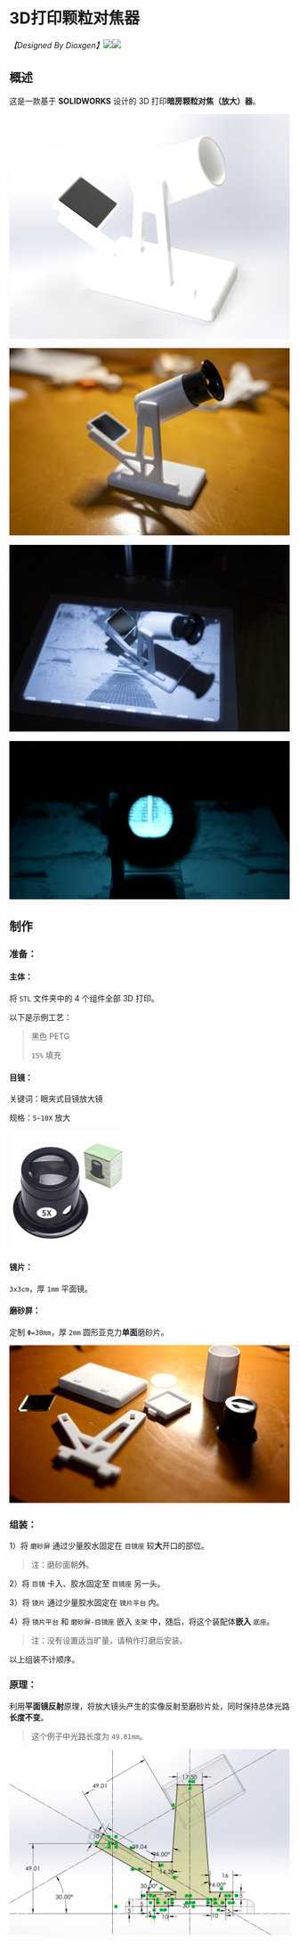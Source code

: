 # 3D打印颗粒对焦器

###### 【Designed By Dioxgen】![](https://img.shields.io/badge/Version-1.0-red)![](https://img.shields.io/badge/Licence-GNU-blue)

## 概述

这是一款基于 **SOLIDWORKS** 设计的 3D 打印**暗房颗粒对焦（放大）器**。

![效果图_W](Images\README\效果图_W.png)

![DSC_2794](Images\README\DSC_2794.jpg)

![DSC_2795](Images\README\DSC_2795.jpg)

![DSC_2796.MOV_20251020_224942.991](Images\README\DSC_2796.MOV_20251020_224942.991.jpg)

## 制作

### 准备：

#### 主体：

将 `STL` 文件夹中的 4 个组件全部 3D 打印。

以下是示例工艺：

> 黑色 PETG
>
> `15%` 填充

#### 目镜：

关键词：眼夹式目镜放大镜

规格：`5~10X` 放大

<img src="Images\README\MagnifyingGlass.png" alt="MagnifyingGlass" style="zoom:25%;" />

#### 镜片：

`3x3cm`，厚 `1mm` 平面镜。

#### 磨砂屏：

定制 `Φ=30mm`，厚 `2mm` 圆形亚克力**单面**磨砂片。

![DSC_2791.MOV_20251020_224832.562](Images\README\DSC_2791.MOV_20251020_224832.562.jpg)

### 组装：

1）将 `磨砂屏` 通过少量胶水固定在 `目镜座` 较**大**开口的部位。

> 注：磨砂面朝**外**。

2）将 `目镜` 卡入、胶水固定至 `目镜座` 另一头。

3）将 `镜片` 通过少量胶水固定在 `镜片平台` 内。

4）将 `镜片平台` 和 `磨砂屏-目镜座` 嵌入 `支架` 中，随后，将这个装配体**嵌入** `底座`。

> 注：没有设置适当旷量，请稍作打磨后安装。

以上组装不计顺序。

### 原理：

利用**平面镜反射**原理，将放大镜头产生的实像反射至磨砂片处，同时保持总体光路**长度不变**。

> 这个例子中光路长度为 `49.01mm`。

![示意图](Images\README\示意图.png)